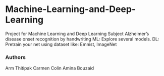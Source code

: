 # Machine-Learning-and-Deep-Learning
Project for Machine Learning and Deep Learning Subject
Alzheimer’s disease onset recognition by handwriting
ML: Explore several models. 
DL: Pretrain your net using dataset like: Emnist, ImageNet

### Authors
Arm Thitipak
Carmen Colin 
Amina Bouzaid
